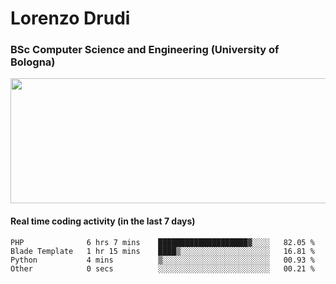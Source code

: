 # Lorenzo Drudi
### BSc Computer Science and Engineering (University of Bologna)

<img src="https://github-readme-stats-lorenzodrudi.vercel.app//api?username=LorenzoDrudi&count_private=true&show_icons=true&theme=gruvbox" height=200px width=550px>

<!---Use wakatime plugins to track the coding time--->
#### Real time coding activity (in the last 7 days)
<!--START_SECTION:waka-->

```text
PHP              6 hrs 7 mins    ████████████████████▓░░░░   82.05 %
Blade Template   1 hr 15 mins    ████▒░░░░░░░░░░░░░░░░░░░░   16.81 %
Python           4 mins          ▒░░░░░░░░░░░░░░░░░░░░░░░░   00.93 %
Other            0 secs          ░░░░░░░░░░░░░░░░░░░░░░░░░   00.21 %
```

<!--END_SECTION:waka-->
